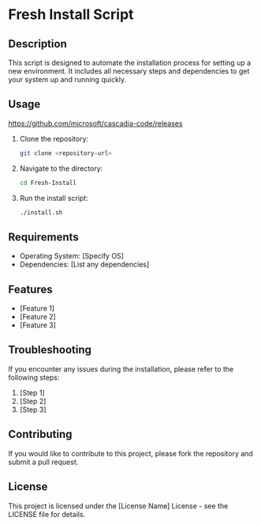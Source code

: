 # Fresh Install Script

## Description

This script is designed to automate the installation process for setting up a new environment. It includes all necessary steps and dependencies to get your system up and running quickly.

## Usage
https://github.com/microsoft/cascadia-code/releases

1. Clone the repository:
    ```sh
    git clone <repository-url>
    ```

2. Navigate to the directory:
    ```sh
    cd Fresh-Install
    ```

3. Run the install script:
    ```sh
    ./install.sh
    ```

## Requirements

- Operating System: [Specify OS]
- Dependencies: [List any dependencies]

## Features

- [Feature 1]
- [Feature 2]
- [Feature 3]

## Troubleshooting

If you encounter any issues during the installation, please refer to the following steps:

1. [Step 1]
2. [Step 2]
3. [Step 3]

## Contributing

If you would like to contribute to this project, please fork the repository and submit a pull request.

## License

This project is licensed under the [License Name] License - see the LICENSE file for details.